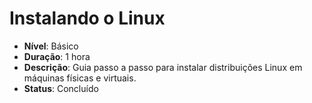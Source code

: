 # Instalando o Linux

- **Nível**: Básico
- **Duração**: 1 hora
- **Descrição**: Guia passo a passo para instalar distribuições Linux em máquinas físicas e virtuais.
- **Status**: Concluído
